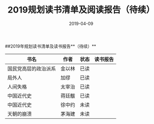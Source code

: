 ﻿---
layout: post
title: 2019规划读书清单及阅读报告（待续）
date: 2019-04-09
categories: blog
tags: [READ]
---
##2019年规划读书清单及读书报告**（待续）**

|书名|作者|状态|读书报告|
|----|----|----|--------|
|国民党高层的政治派系|金以林|已读| |
|局外人|加缪|已读| |
|人间失格|太宰治|已读| |
|中国近代史|蒋廷黻|已读| |
|中国近代史|徐中约|未读| | 
|天朝的崩溃|茅海建|未读| |
